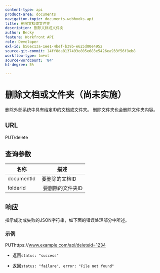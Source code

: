 ```yaml
---
content-type: api
product-area: documents
navigation-topic: documents-webhooks-api
title: 删除文档或文件夹
description: 删除文档或文件夹
author: Becky
feature: Workfront API
role: Developer
exl-id: b56ec13a-1ee1-4bef-b39b-e625d00e4952
source-git-commit: 14ff8da8137493e805e683e5426ea933f56f8eb8
workflow-type: tm+mt
source-wordcount: '84'
ht-degree: 5%

---
```



# 删除文档或文件夹（尚未实施）

删除外部系统中具有给定ID的文档或文件夹。 删除文件夹也会删除文件夹内容。

## URL

PUT/delete

## 查询参数

| 名称  | 描述 |
|---|---|
| documentId  | 要删除的文档ID |
| folderId  |  要删除的文件夹ID |



## 响应

指示成功或失败的JSON字符串，如下面的错误处理部分中所述。

### 示例

PUThttps://www.example.com/api/delete­­­­­­­­­­­­­­­­­­­­­­­­­­­­­id=1234
* 返回`status: "success"`

* 返回`status: "failure", error: "File not found"`
